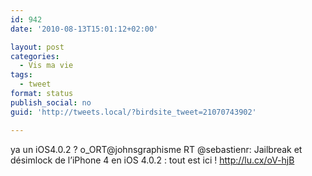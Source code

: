 ```yaml
---
id: 942
date: '2010-08-13T15:01:12+02:00'

layout: post
categories:
  - Vis ma vie
tags:
  - tweet
format: status
publish_social: no
guid: 'http://tweets.local/?birdsite_tweet=21070743902'

---
```


ya un iOS4.0.2 ? o\_ORT@johnsgraphisme RT @sebastienr: Jailbreak et désimlock de l’iPhone 4 en iOS 4.0.2 : tout est ici ! http://lu.cx/oV-hjB